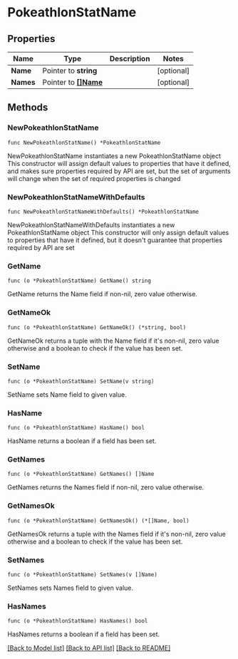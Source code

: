 # PokeathlonStatName

## Properties

Name | Type | Description | Notes
------------ | ------------- | ------------- | -------------
**Name** | Pointer to **string** |  | [optional] 
**Names** | Pointer to [**[]Name**](Name.md) |  | [optional] 

## Methods

### NewPokeathlonStatName

`func NewPokeathlonStatName() *PokeathlonStatName`

NewPokeathlonStatName instantiates a new PokeathlonStatName object
This constructor will assign default values to properties that have it defined,
and makes sure properties required by API are set, but the set of arguments
will change when the set of required properties is changed

### NewPokeathlonStatNameWithDefaults

`func NewPokeathlonStatNameWithDefaults() *PokeathlonStatName`

NewPokeathlonStatNameWithDefaults instantiates a new PokeathlonStatName object
This constructor will only assign default values to properties that have it defined,
but it doesn't guarantee that properties required by API are set

### GetName

`func (o *PokeathlonStatName) GetName() string`

GetName returns the Name field if non-nil, zero value otherwise.

### GetNameOk

`func (o *PokeathlonStatName) GetNameOk() (*string, bool)`

GetNameOk returns a tuple with the Name field if it's non-nil, zero value otherwise
and a boolean to check if the value has been set.

### SetName

`func (o *PokeathlonStatName) SetName(v string)`

SetName sets Name field to given value.

### HasName

`func (o *PokeathlonStatName) HasName() bool`

HasName returns a boolean if a field has been set.

### GetNames

`func (o *PokeathlonStatName) GetNames() []Name`

GetNames returns the Names field if non-nil, zero value otherwise.

### GetNamesOk

`func (o *PokeathlonStatName) GetNamesOk() (*[]Name, bool)`

GetNamesOk returns a tuple with the Names field if it's non-nil, zero value otherwise
and a boolean to check if the value has been set.

### SetNames

`func (o *PokeathlonStatName) SetNames(v []Name)`

SetNames sets Names field to given value.

### HasNames

`func (o *PokeathlonStatName) HasNames() bool`

HasNames returns a boolean if a field has been set.


[[Back to Model list]](../README.md#documentation-for-models) [[Back to API list]](../README.md#documentation-for-api-endpoints) [[Back to README]](../README.md)


